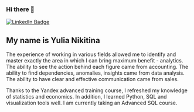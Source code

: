 ### Hi there 🙋
<div id="badges">
  <a href="https://www.linkedin.com/in/yulia-nikitina-2b4257b5/">
    <img src="https://img.shields.io/badge/LinkedIn-blue?style=for-the-badge&logo=linkedin&logoColor=white" alt="LinkedIn Badge"/>
  </a>
</div>

## My name is Yulia Nikitina


The experience of working in various fields allowed me to identify and master exactly the area in which I can bring maximum benefit - analytics.
The ability to see the action behind each figure came from accounting.
The ability to find dependencies, anomalies, insights came from data analysis.
The ability to have clear and effective communication came from sales.

Thanks to the Yandex advanced training course, I refreshed my knowledge of statistics and economics. In addition, I learned Python, SQL and visualization tools well.
I am currently taking an Advanced SQL course.

<!--
**juliaradial/juliaradial** is a ✨ _special_ ✨ repository because its `README.md` (this file) appears on your GitHub profile.

Here are some ideas to get you started:

- 🔭 I’m currently working on ...
- 🌱 I’m currently learning ...
- 👯 I’m looking to collaborate on ...
- 🤔 I’m looking for help with ...
- 💬 Ask me about ...
- 📫 How to reach me: ...
- 😄 Pronouns: ...
- ⚡ Fun fact: ...
-->
